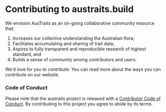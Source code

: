 # Contributing to austraits.build

We envision AusTraits as an on-going collaborative community resource that:

1. Increases our collective understanding the Australian flora;
2. Facilitates accumulating and sharing of trait data;
3. Aspires to fully transparent and reproducible research of highest standard, and 
4. Builds a sense of community among contributors and users.

We'd love for you to contribute. You can read more about the ways you can contribute on our website.

### Code of Conduct

Please note that the austraits project is released with a
[Contributor Code of Conduct](CODE_OF_CONDUCT.md). By contributing to this
project you agree to abide by its terms.
